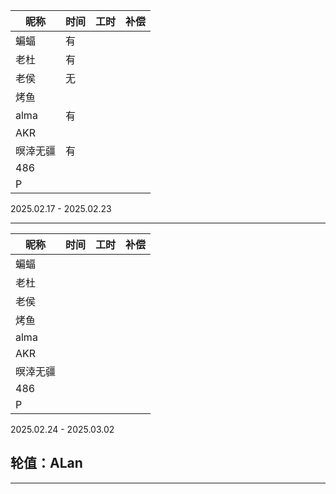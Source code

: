 
| 昵称     | 时间 | 工时 | 补偿 |
| -------- | ---- | ---- | ---- |
| 蝙蝠     |    有  |      |      |
| 老杜     |   有   |      |      |
| 老侯     |  无    |      |      |
| 烤鱼     |      |      |      |
| alma     |   有   |      |      |
| AKR      |      |      |      |
| 暝涬无疆 |    有  |      |      |
| 486      |      |      |      |
| P        |      |      |      |

2025.02.17 - 2025.02.23

---



| 昵称     | 时间 | 工时 | 补偿 |
| -------- | ---- | ---- | ---- |
| 蝙蝠     |      |      |      |
| 老杜     |      |      |      |
| 老侯     |      |      |      |
| 烤鱼     |      |      |      |
| alma     |      |      |      |
| AKR      |      |      |      |
| 暝涬无疆 |      |      |      |
| 486      |      |      |      |
| P        |      |      |      |

2025.02.24 - 2025.03.02

## 轮值：ALan

---


